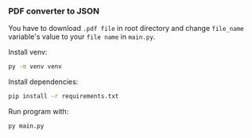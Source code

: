 ### PDF converter to JSON

You have to download `.pdf file` in root directory and change `file_name` variable's value to your `file name` in `main.py`.

Install venv:
```sh
py -m venv venv
```

Install dependencies:
```sh
pip install -r requirements.txt
```

Run program with:
```sh
py main.py
```